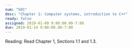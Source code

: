 ```yaml
---
num: "h01"
desc: "Chapter 1: Computer systems, introduction to C++"
ready: false
assigned: 2019-01-09 9:00:00.00-7:00
due: 2019-01-14 9:00:00.00-7:00
---
```

Reading: Read Chapter 1, Sections 1.1 and 1.3. 
